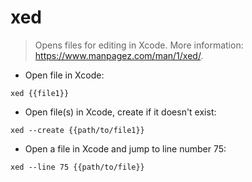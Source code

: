 # xed

> Opens files for editing in Xcode.
> More information: <https://www.manpagez.com/man/1/xed/>.

- Open file in Xcode:

`xed {{file1}}`

- Open file(s) in Xcode, create if it doesn't exist:

`xed --create {{path/to/file1}}`

- Open a file in Xcode and jump to line number 75:

`xed --line 75 {{path/to/file}}`
